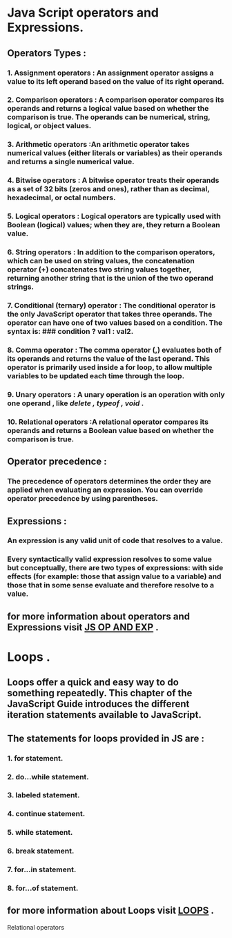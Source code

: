 # Java Script operators and Expressions.
## Operators Types :
### 1. Assignment operators : An assignment operator assigns a value to its left operand based on the value of its right operand. 
### 2. Comparison operators : A comparison operator compares its operands and returns a logical value based on whether the comparison is true. The operands can be numerical, string, logical, or object values. 
### 3. Arithmetic operators :An arithmetic operator takes numerical values (either literals or variables) as their operands and returns a single numerical value. 
### 4. Bitwise operators : A bitwise operator treats their operands as a set of 32 bits (zeros and ones), rather than as decimal, hexadecimal, or octal numbers. 
### 5. Logical operators : Logical operators are typically used with Boolean (logical) values; when they are, they return a Boolean value.
### 6. String operators : In addition to the comparison operators, which can be used on string values, the concatenation operator (+) concatenates two string values together, returning another string that is the union of the two operand strings.
### 7. Conditional (ternary) operator : The conditional operator is the only JavaScript operator that takes three operands. The operator can have one of two values based on a condition. The syntax is: ### condition ? val1 : val2.
### 8. Comma operator : The comma operator (,) evaluates both of its operands and returns the value of the last operand. This operator is primarily used inside a for loop, to allow multiple variables to be updated each time through the loop.
### 9. Unary operators : A unary operation is an operation with only one operand , like _delete , typeof , void_ .
### 10. Relational operators :A relational operator compares its operands and returns a Boolean value based on whether the comparison is true.

## Operator precedence :
### The precedence of operators determines the order they are applied when evaluating an expression. You can override operator precedence by using parentheses.


## Expressions :
### An expression is any valid unit of code that resolves to a value.

### Every syntactically valid expression resolves to some value but conceptually, there are two types of expressions: with side effects (for example: those that assign value to a variable) and those that in some sense evaluate and therefore resolve to a value.


## for more information about operators and Expressions visit [JS OP AND EXP](https://developer.mozilla.org/en-US/docs/Web/JavaScript/Guide/Expressions_and_Operators) .






# Loops .
## Loops offer a quick and easy way to do something repeatedly. This chapter of the JavaScript Guide introduces the different iteration statements available to JavaScript.
## The statements for loops provided in JS are :

### 1. for statement.
### 2. do...while statement.
### 3. labeled statement.
### 4. continue statement.
### 5. while statement.
### 6. break statement.
### 7. for...in statement.
### 8. for...of statement.


## for more information about Loops visit [LOOPS](https://developer.mozilla.org/en-US/docs/Web/JavaScript/Guide/Loops_and_iteration) .


















Relational operators
